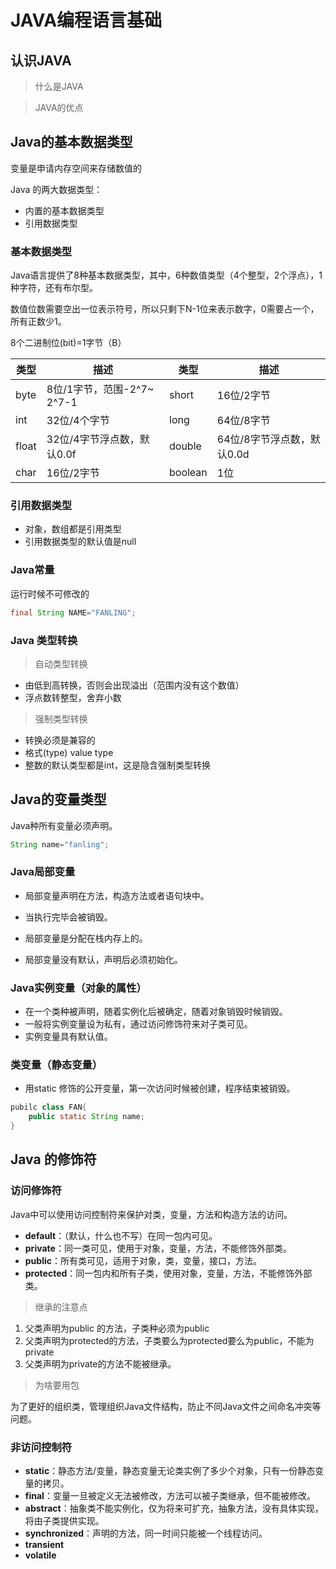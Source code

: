 # JAVA编程语言基础

## 认识JAVA

> 什么是JAVA

> JAVA的优点

## Java的基本数据类型

变量是申请内存空间来存储数值的

Java 的两大数据类型：

- 内置的基本数据类型
- 引用数据类型

### 基本数据类型

Java语言提供了8种基本数据类型，其中，6种数值类型（4个整型，2个浮点），1种字符，还有布尔型。

数值位数需要空出一位表示符号，所以只剩下N-1位来表示数字，0需要占一个，所有正数少1。

8个二进制位(bit)=1字节（B）

| **类型** | **描述**                   | **类型** | **描述**                   |
| -------- | -------------------------- | -------- | -------------------------- |
| byte     | 8位/1字节，范围-2^7~ 2^7-1 | short    | 16位/2字节                 |
| int      | 32位/4个字节               | long     | 64位/8字节                 |
| float    | 32位/4字节浮点数，默认0.0f | double   | 64位/8字节浮点数，默认0.0d |
| char     | 16位/2字节                 | boolean  | 1位                        |

### 引用数据类型

- 对象，数组都是引用类型
- 引用数据类型的默认值是null

### Java常量

运行时候不可修改的

```java
final String NAME="FANLING";
```

### Java 类型转换

> 自动类型转换

- 由低到高转换，否则会出现溢出（范围内没有这个数值）
- 浮点数转整型，舍弃小数

> 强制类型转换

- 转换必须是兼容的
- 格式(type) value type
- 整数的默认类型都是int，这是隐含强制类型转换

## Java的变量类型

Java种所有变量必须声明。

```java
String name="fanling";
```

### Java局部变量

- 局部变量声明在方法，构造方法或者语句块中。

- 当执行完毕会被销毁。
- 局部变量是分配在栈内存上的。
- 局部变量没有默认，声明后必须初始化。

### Java实例变量（对象的属性）

- 在一个类种被声明，随着实例化后被确定，随着对象销毁时候销毁。
- 一般将实例变量设为私有，通过访问修饰符来对子类可见。
- 实例变量具有默认值。

### 类变量（静态变量）

- 用static 修饰的公开变量，第一次访问时候被创建，程序结束被销毁。

```java
pubilc class FAN{
    public static String name;
}
```

## Java 的修饰符

### 访问修饰符

Java中可以使用访问控制符来保护对类，变量，方法和构造方法的访问。

- **default**：（默认，什么也不写）在同一包内可见。
- **private**：同一类可见，使用于对象，变量，方法，不能修饰外部类。
- **public**：所有类可见，适用于对象，类，变量，接口，方法。
- **protected**：同一包内和所有子类，使用对象，变量，方法，不能修饰外部类。

> 继承的注意点

1. 父类声明为public 的方法，子类种必须为public
2. 父类声明为protected的方法，子类要么为protected要么为public，不能为private
3. 父类声明为private的方法不能被继承。

> 为啥要用包

为了更好的组织类，管理组织Java文件结构，防止不同Java文件之间命名冲突等问题。

### 非访问控制符

- **static**：静态方法/变量，静态变量无论类实例了多少个对象，只有一份静态变量的拷贝。
- **final**：变量一旦被定义无法被修改，方法可以被子类继承，但不能被修改。
- **abstract**：抽象类不能实例化，仅为将来可扩充，抽象方法，没有具体实现，将由子类提供实现。
- **synchronized**：声明的方法，同一时间只能被一个线程访问。
- **transient**
- **volatile**








